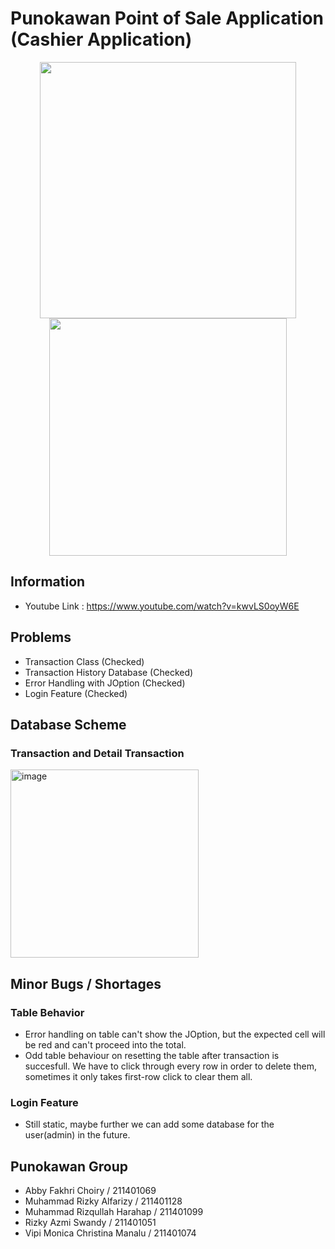# Punokawan Point of Sale Application (Cashier Application)
<div style="text-align:center">
    <img src="https://user-images.githubusercontent.com/86555486/234059392-53320fd1-6bc5-49ca-8630-a4dfbd7e869d.png" width="410" height="410">
    <img src="https://user-images.githubusercontent.com/86555486/234060496-8d0f7350-cc55-46f2-ac8c-72a5844edbd3.jpg" width="380" height="380">
</div>

## Information
- Youtube Link : https://www.youtube.com/watch?v=kwvLS0oyW6E

## Problems
- Transaction Class (Checked)
- Transaction History Database (Checked)
- Error Handling with JOption (Checked)
- Login Feature (Checked)

## Database Scheme
### Transaction and Detail Transaction
<img width="301" alt="image" src="https://user-images.githubusercontent.com/98159404/233802884-c0c9f383-4805-4f47-ac38-2ce3d57e0250.png">

## Minor Bugs / Shortages
### Table Behavior
- Error handling on table can't show the JOption, but the expected cell will be red and can't proceed into the total.
- Odd table behaviour on resetting the table after transaction is succesfull. We have to click through every row in order to delete them, sometimes it only takes first-row click to clear them all.

### Login Feature
- Still static, maybe further we can add some database for the user(admin) in the future.

## Punokawan Group
- Abby Fakhri Choiry / 211401069
- Muhammad Rizky Alfarizy / 211401128
- Muhammad Rizqullah Harahap / 211401099
- Rizky Azmi Swandy / 211401051
- Vipi Monica Christina Manalu / 211401074
